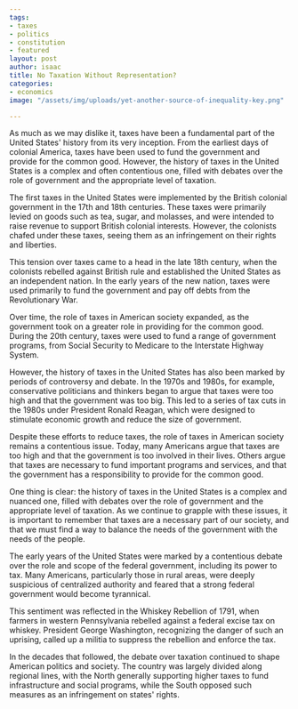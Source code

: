 ```yaml
---
tags:
- taxes
- politics
- constitution
- featured
layout: post
author: isaac
title: No Taxation Without Representation?
categories:
- economics
image: "/assets/img/uploads/yet-another-source-of-inequality-key.png"

---
```

As much as we may dislike it, taxes have been a fundamental part of the United States' history from its very inception. From the earliest days of colonial America, taxes have been used to fund the government and provide for the common good. However, the history of taxes in the United States is a complex and often contentious one, filled with debates over the role of government and the appropriate level of taxation.

The first taxes in the United States were implemented by the British colonial government in the 17th and 18th centuries. These taxes were primarily levied on goods such as tea, sugar, and molasses, and were intended to raise revenue to support British colonial interests. However, the colonists chafed under these taxes, seeing them as an infringement on their rights and liberties.

This tension over taxes came to a head in the late 18th century, when the colonists rebelled against British rule and established the United States as an independent nation. In the early years of the new nation, taxes were used primarily to fund the government and pay off debts from the Revolutionary War.

Over time, the role of taxes in American society expanded, as the government took on a greater role in providing for the common good. During the 20th century, taxes were used to fund a range of government programs, from Social Security to Medicare to the Interstate Highway System.

However, the history of taxes in the United States has also been marked by periods of controversy and debate. In the 1970s and 1980s, for example, conservative politicians and thinkers began to argue that taxes were too high and that the government was too big. This led to a series of tax cuts in the 1980s under President Ronald Reagan, which were designed to stimulate economic growth and reduce the size of government.

Despite these efforts to reduce taxes, the role of taxes in American society remains a contentious issue. Today, many Americans argue that taxes are too high and that the government is too involved in their lives. Others argue that taxes are necessary to fund important programs and services, and that the government has a responsibility to provide for the common good.

One thing is clear: the history of taxes in the United States is a complex and nuanced one, filled with debates over the role of government and the appropriate level of taxation. As we continue to grapple with these issues, it is important to remember that taxes are a necessary part of our society, and that we must find a way to balance the needs of the government with the needs of the people.

The early years of the United States were marked by a contentious debate over the role and scope of the federal government, including its power to tax. Many Americans, particularly those in rural areas, were deeply suspicious of centralized authority and feared that a strong federal government would become tyrannical.

This sentiment was reflected in the Whiskey Rebellion of 1791, when farmers in western Pennsylvania rebelled against a federal excise tax on whiskey. President George Washington, recognizing the danger of such an uprising, called up a militia to suppress the rebellion and enforce the tax.

In the decades that followed, the debate over taxation continued to shape American politics and society. The country was largely divided along regional lines, with the North generally supporting higher taxes to fund infrastructure and social programs, while the South opposed such measures as an infringement on states' rights.